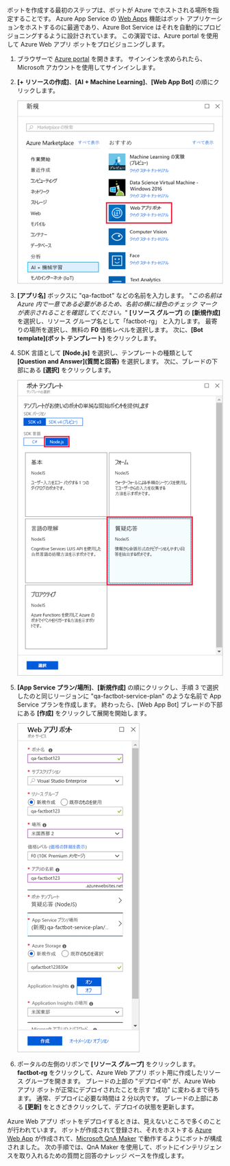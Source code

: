 ボットを作成する最初のステップは、ボットが Azure でホストされる場所を指定することです。 Azure App Service の [Web Apps](https://azure.microsoft.com/services/app-service/web/) 機能はボット アプリケーションをホストするのに最適であり、Azure Bot Service はそれを自動的にプロビジョニングするように設計されています。 この演習では、Azure portal を使用して Azure Web アプリ ボットをプロビジョニングします。

<!---TODO: Update for sandbox?--->
1. ブラウザーで [Azure portal](https://portal.azure.com/?azure-portal=true) を開きます。 サインインを求められたら、Microsoft アカウントを使用してサインインします。

1. **[+ リソースの作成]**、**[AI + Machine Learning]**、**[Web App Bot]** の順にクリックします。

    ![Web App Bot リソースの種類が強調表示されている [リソースの作成] ブレードを示す Azure portal のスクリーンショット。](../media/2-new-bot-service.png)

1. **[アプリ名]** ボックスに "qa-factbot" などの名前を入力します。 "*この名前は Azure 内で一意である必要があるため、名前の横に緑色のチェック マークが表示されることを確認してください。*" **[リソース グループ]** の **[新規作成]** を選択し、リソース グループ名として「factbot-rg」 と入力します。 最寄りの場所を選択し、無料の **F0** 価格レベルを選択します。 次に、**[Bot template]\(ボット テンプレート\)** をクリックします。

1. SDK 言語として **[Node.js]** を選択し、テンプレートの種類として **[Question and Answer]\(質問と回答\)** を選択します。 次に、ブレードの下部にある **[選択]** をクリックします。

    ![Node.js SDK 言語と質問と回答のテンプレート オプションが強調表示されている、ボット作成プロセスの [Bot template]\(ボット テンプレート\) ブレードを示す Azure portal のスクリーンショット。](../media/2-portal-select-template.png)

1. **[App Service プラン/場所]**、**[新規作成]** の順にクリックし、手順 3 で選択したのと同じリージョンに "qa-factbot-service-plan" のような名前で App Service プランを作成します。 終わったら、[Web App Bot] ブレードの下部にある **[作成]** をクリックして展開を開始します。

    ![新しい Web App Bot のサンプル構成ブレードを示す Azure portal のスクリーンショット。](../media/2-portal-start-bot-creation.png)

1. ポータルの左側のリボンで **[リソース グループ]** をクリックします。 **factbot-rg** をクリックして、Azure Web アプリ ボット用に作成したリソース グループを開きます。 ブレードの上部の "デプロイ中" が、Azure Web アプリ ボットが正常にデプロイされたことを示す "成功" に変わるまで待ちます。 通常、デプロイに必要な時間は 2 分以内です。 ブレードの上部にある **[更新]** をときどきクリックして、デプロイの状態を更新します。

Azure Web アプリ ボットをデプロイするときは、見えないところで多くのことが行われています。 ボットが作成されて登録され、それをホストする [Azure Web App](https://azure.microsoft.com/services/app-service/web/) が作成されて、[Microsoft QnA Maker](https://www.qnamaker.ai/) で動作するようにボットが構成されました。 次の手順では、QnA Maker を使用して、ボットにインテリジェンスを取り入れるための質問と回答のナレッジ ベースを作成します。
